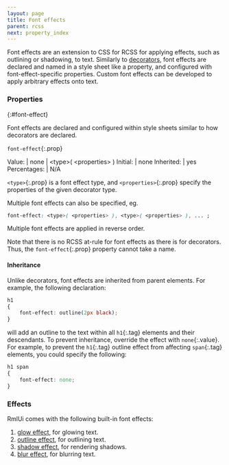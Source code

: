```yaml
---
layout: page
title: Font effects
parent: rcss
next: property_index
---
```


Font effects are an extension to CSS for RCSS for applying effects, such as outlining or shadowing, to text. Similarly to [decorators](decorators.html), font effects are declared and named in a style sheet like a property, and configured with font-effect-specific properties. Custom font effects can be developed to apply arbitrary effects onto text.

### Properties
{:#font-effect}

Font effects are declared and configured within style sheets similar to how decorators are declared.

`font-effect`{:.prop}

Value: | none \| \<type\>( \<properties\> )
Initial: | none
Inherited: | yes
Percentages: | N/A

`<type>`{:.prop} is a font effect type, and `<properties>`{:.prop} specify the properties of the given decorator type.

Multiple font effects can also be specified, eg.
```css
font-effect: <type>( <properties> ), <type>( <properties> ), ... ;
```
Multiple font effects are applied in reverse order.

Note that there is no RCSS at-rule for font effects as there is for decorators. Thus, the `font-effect`{:.prop} property cannot take a name.

#### Inheritance

Unlike decorators, font effects are inherited from parent elements. For example, the following declaration:

```css
h1
{
	font-effect: outline(2px black);
}
```

will add an outline to the text within all `h1`{:.tag} elements and their descendants. To prevent inheritance, override the effect with `none`{:.value}. For example, to prevent the `h1`{:.tag} outline effect from affecting `span`{:.tag} elements, you could specify the following:

```css
h1 span
{
	font-effect: none;
}
```

### Effects

RmlUi comes with the following built-in font effects:

1. [glow effect](font_effects/glow.html), for glowing text.
2. [outline effect](font_effects/outline.html), for outlining text.
3. [shadow effect](font_effects/shadow.html), for rendering shadows.
4. [blur effect](font_effects/blur.html), for blurring text.
